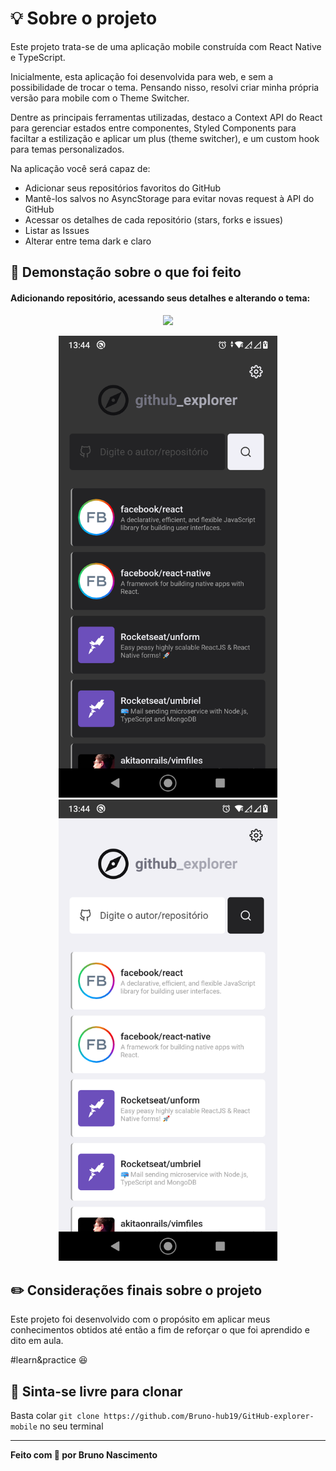 # :bulb: Sobre o projeto

Este projeto trata-se de uma aplicação mobile construída com React Native e TypeScript.

Inicialmente, esta aplicação foi desenvolvida para web, e sem a possibilidade de trocar o tema. Pensando nisso, resolvi criar minha própria versão para mobile com o Theme Switcher.

Dentre as principais ferramentas utilizadas, destaco a Context API do React para gerenciar estados entre componentes, Styled Components para faciltar a estilização e aplicar um plus (theme switcher), e um custom hook para temas personalizados.

Na aplicação você será capaz de:
- Adicionar seus repositórios favoritos do GitHub
- Mantê-los salvos no AsyncStorage para evitar novas request à API do GitHub
- Acessar os detalhes de cada repositório (stars, forks e issues)
- Listar as Issues
- Alterar entre tema dark e claro


## :paperclip: Demonstação sobre o que foi feito

#### Adicionando repositório, acessando seus detalhes e alterando o tema:

<p align="center">
<img src="github_assets/mobile.gif"/>
</p>


<p align="center">
<img src="github_assets/img1.png" width="350px"/>
<img src="github_assets/img2.png" width="350px"/>
<!-- <img src="github_assets/img3.png"/> -->
</p>

## :pencil2: Considerações finais sobre o projeto

Este projeto foi desenvolvido com o propósito em aplicar meus conhecimentos obtidos até então a fim de reforçar o que foi aprendido e dito em aula.

 #learn&practice :satisfied:

## :pushpin: Sinta-se livre para clonar

Basta colar `git clone https://github.com/Bruno-hub19/GitHub-explorer-mobile`  no seu terminal


---

<strong>Feito com :purple_heart: por Bruno Nascimento</strong>

